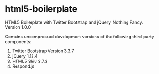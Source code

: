 # html5-boilerplate
HTML5 Boilerplate with Twitter Bootstrap and jQuery. Nothing Fancy.
Version 1.0.0

Contains uncompressed development versions of the following third-party components:

1. Twitter Bootstrap Version 3.3.7
2. jQuery 1.12.4
3. HTML5 Shiv 3.7.3
4. Respond.js 
